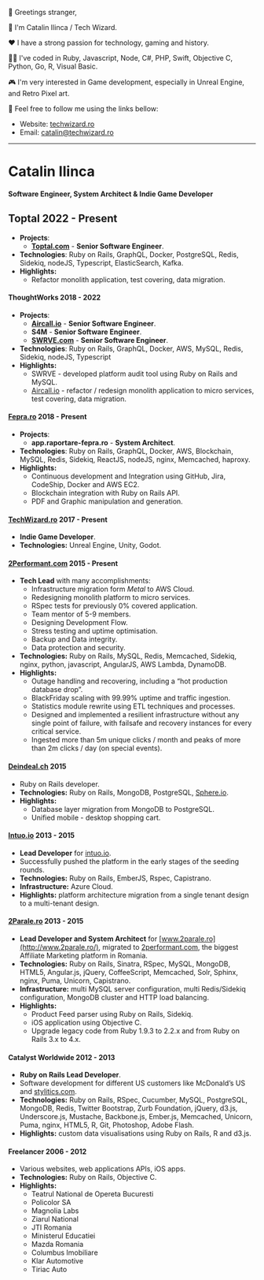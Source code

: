 👋 Greetings stranger,

🪪 I'm Catalin Ilinca / Tech Wizard.

❤️ I have a strong passion for technology, gaming and history.

👨‍💻 I've coded in Ruby, Javascript, Node, C#, PHP, Swift, Objective C, Python, Go, R, Visual Basic.

🎮 I'm very interested in Game development, especially in Unreal Engine, and Retro Pixel art.

🫵 Feel free to follow me using the links bellow:

* Website: [techwizard.ro](https://techwizard.ro)
* Email: [catalin@techwizard.ro](mailto:catalin@techwizard.ro)

---

# Catalin Ilinca
#### **Software Engineer, System Architect & Indie Game Developer**

## Toptal 2022 - Present

- **Projects**:
    - [**Toptal.com**](http://Toptal.com) - **Senior Software Engineer**.
- **Technologies**: Ruby on Rails, GraphQL, Docker, PostgreSQL, Redis, Sidekiq, nodeJS, Typescript, ElasticSearch, Kafka.
- **Highlights:**
    - Refactor monolith application, test covering, data migration.

#### ThoughtWorks 2018 - 2022

- **Projects**:
    - **[Aircall.io](http://Aircall.io)** - **Senior Software Engineer**.
    - **S4M** - **Senior Software Engineer**.
    - **[SWRVE.com](http://SWRVE.com)** - **Senior Software Engineer**.
- **Technologies**: Ruby on Rails, GraphQL, Docker, AWS, MySQL, Redis, Sidekiq, nodeJS, Typescript
- **Highlights:**
    - SWRVE - developed platform audit tool using Ruby on Rails and MySQL.
    - [Aircall.io](http://Aircall.io) - refactor / redesign monolith application to micro services, test covering, data migration.

#### [Fepra.ro](http://Fepra.ro) 2018 - Present

- **Projects**:
    - **app.raportare-fepra.ro** - **System Architect**.
- **Technologies**: Ruby on Rails, GraphQL, Docker, AWS, Blockchain, MySQL, Redis, Sidekiq, ReactJS, nodeJS, nginx, Memcached, haproxy.
- **Highlights:**
    - Continuous development and Integration using GitHub, Jira, CodeShip, Docker and AWS EC2.
    - Blockchain integration with Ruby on Rails API.
    - PDF and Graphic manipulation and generation.

#### [TechWizard.ro](http://TechWizard.ro) 2017 - Present

- **Indie Game Developer**.
- **Technologies:** Unreal Engine, Unity, Godot.

#### [2Performant.com](http://2Performant.com) 2015 - Present

- **Tech Lead** with many accomplishments:
    - Infrastructure migration form *Metal* to AWS Cloud.
    - Redesigning monolith platform to micro services.
    - RSpec tests for previously 0% covered application.
    - Team mentor of 5-9 members.
    - Designing Development Flow.
    - Stress testing and uptime optimisation.
    - Backup and Data integrity.
    - Data protection and security.
- **Technologies:** Ruby on Rails, MySQL, Redis, Memcached, Sidekiq, nginx, python, javascript, AngularJS, AWS Lambda, DynamoDB.
- **Highlights:**
    - Outage handling and recovering, including a “hot production database drop”.
    - BlackFriday scaling with 99.99% uptime and traffic ingestion.
    - Statistics module rewrite using ETL techniques and processes.
    - Designed and implemented a resilient infrastructure without any single point of failure, with failsafe and recovery instances for every critical service.
    - Ingested more than 5m unique clicks / month and peaks of more than 2m clicks / day (on special events).

#### [Deindeal.ch](http://deindeal.ch/) 2015

- Ruby on Rails developer.
- **Technologies:** Ruby on Rails, MongoDB, PostgreSQL, [Sphere.io](http://sphere.io/).
- **Highlights:**
    - Database layer migration from MongoDB to PostgreSQL.
    - Unified mobile - desktop shopping cart.

#### [Intuo.io](http://Intuo.io) 2013 - 2015

- **Lead Developer** for [intuo.io](http://intuo.io/).
- Successfully pushed the platform in the early stages of the seeding rounds.
- **Technologies:** Ruby on Rails, EmberJS, Rspec, Capistrano.
- **Infrastructure:** Azure Cloud.
- **Highlights:** platform architecture migration from a single tenant design to a multi-tenant design.

#### [2Parale.ro](http://2Parale.ro) 2013 - 2015

- **Lead Developer and System Architect** for [www.2parale.ro](http://www.2parale.ro/), migrated to [2performant.com](http://2performant.com/), the biggest Affiliate Marketing platform in Romania.
- **Technologies:** Ruby on Rails, Sinatra, RSpec, MySQL, MongoDB, HTML5, Angular.js, jQuery, CoffeeScript, Memcached, Solr, Sphinx, nginx, Puma, Unicorn, Capistrano.
- **Infrastructure:** multi MySQL server configuration, multi Redis/Sidekiq configuration, MongoDB cluster and HTTP load balancing.
- **Highlights:**
    - Product Feed parser using Ruby on Rails, Sidekiq.
    - iOS application using Objective C.
    - Upgrade legacy code from Ruby 1.9.3 to 2.2.x and from Ruby on Rails 3.x to 4.x.

#### Catalyst Worldwide 2012 - 2013

- **Ruby on Rails Lead Developer**.
- Software development for different US customers like McDonald’s US and [stylitics.com](http://stylitics.com/).
- **Technologies:** Ruby on Rails, RSpec, Cucumber, MySQL, PostgreSQL, MongoDB, Redis, Twitter Bootstrap, Zurb Foundation, jQuery, d3.js, Underscore.js, Mustache, Backbone.js, Ember.js, Memcached, Unicorn, Puma, nginx, HTML5, R, Git, Photoshop, Adobe Flash.
- **Highlights:** custom data visualisations using Ruby on Rails, R and d3.js.

#### Freelancer 2006 - 2012

- Various websites, web applications APIs, iOS apps.
- **Technologies:** Ruby on Rails, Objective C.
- **Highlights:**
    - Teatrul National de Opereta Bucuresti
    - Policolor SA
    - Magnolia Labs
    - Ziarul National
    - JTI Romania
    - Ministerul Educatiei
    - Mazda Romania
    - Columbus Imobiliare
    - Klar Automotive
    - Tiriac Auto
